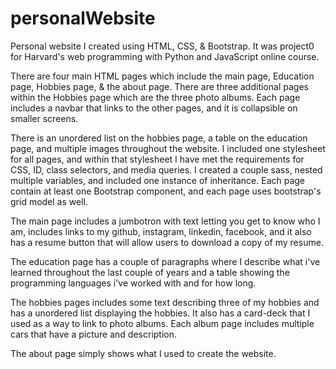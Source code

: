 # personalWebsite

 Personal website I created using HTML, CSS, &amp; Bootstrap. It was project0 for
 Harvard's web programming with Python and JavaScript online course.

 There are four main HTML pages which include the main page, Education page, Hobbies
 page, & the about page. There are three additional pages within the Hobbies page which
 are the three photo albums. Each page includes a navbar that links to the other
 pages, and it is collapsible on smaller screens.

 There is an unordered list on the hobbies page, a table on the education page,
 and multiple images throughout the website. I included one stylesheet for all
 pages, and within that stylesheet I have met the requirements for CSS, ID, class
 selectors, and media queries. I created a couple sass, nested multiple variables,
 and included one instance of inheritance. Each page contain at least one Bootstrap
 component, and each page uses bootstrap's grid model as well.

 The main page includes a jumbotron with text letting you get to know who I am,
 includes links to my github, instagram, linkedin, facebook, and it also
 has a resume button that will allow users to download a copy of my resume.

 The education page has a couple of paragraphs where I describe what i've learned
 throughout the last couple of years and a table showing the programming languages
 i've worked with and for how long.

 The hobbies pages includes some text describing three of my hobbies and has a unordered
 list displaying the hobbies. It also has a card-deck that I used as a way to
 link to photo albums. Each album page includes multiple cars that have a picture
 and description.

 The about page simply shows what I used to create the website.
